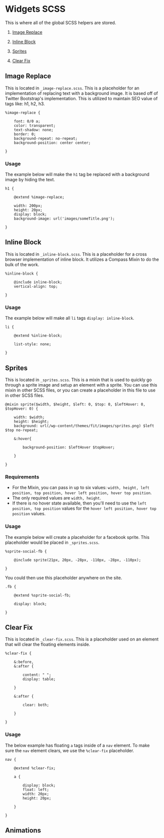 # Widgets SCSS

This is where all of the global SCSS helpers are stored.

  1. [Image Replace](#image-replace)

  2. [Inline Block](#inline-block)

  3. [Sprites](#sprites)

  4. [Clear Fix](#clear-fix)

## Image Replace

This is located in `_image-replace.scss`. This is a placeholder for an implementation of replacing text with a background image. It is based off of Twitter Bootstrap's implementation. This is utilized to maintain SEO value of tags like: h1, h2, h3.

```
%image-replace {

	font: 0/0 a;
	color: transparent;
	text-shadow: none;
	border: 0;
	background-repeat: no-repeat;
	background-position: center center;

}
```

### Usage

The example below will make the `h1` tag be replaced with a background image by hiding the text.

```
h1 {

	@extend %image-replace;

	width: 200px;
	height: 20px;
	display: block;
	background-image: url('images/someTitle.png');

}
```

## Inline Block

This is located in `_inline-block.scss`. This is a placeholder for a cross browser implementation of inline block. It utilizes a Compass Mixin to do the bulk of the work.

```
%inline-block {

	@include inline-block;
	vertical-align: top;

}
```

### Usage

The example below will make all `li` tags `display: inline-block`.

```
li {
	
	@extend %inline-block;

	list-style: none;

}
```

## Sprites

This is located in `_sprites.scss`. This is a mixin that is used to quickly go through a sprite image and setup an element with a sprite. You can use this mixin in other SCSS files, or you can create a placeholder in this file to use in other SCSS files.

```
@mixin sprite($width, $height, $left: 0, $top: 0, $leftHover: 0, $topHover: 0) {
	
	width: $width;
	height: $height;
	background: url(/wp-content/themes/fit/images/sprites.png) $left $top no-repeat;
	
	&:hover{
	
		background-position: $leftHover $topHover;
	
	}

}
```

### Requirements

  * For the Mixin, you can pass in up to six values: `width, height, left position, top position, hover left position, hover top position`.
  * The only required values are `width, height`.
  * If there is no hover state available, then you'll need to use the `left position, top position` values for the `hover left position, hover top position` values.


### Usage

The example below will create a placeholder for a facebook sprite. This placeholder would be placed in `_sprites.scss`.

```
%sprite-social-fb {

	@include sprite(21px, 20px, -28px, -110px, -28px, -110px);

}
```

You could then use this placeholder anywhere on the site.

```
.fb {
	
	@extend %sprite-social-fb;

	display: block;

}
```

## Clear Fix

This is located in `_clear-fix.scss`. This is a placeholder used on an element that will clear the floating elements inside.

```
%clear-fix {
	
	&:before,
	&:after {

		content: " ";
		display: table;
	
	}

	&:after {
	
		clear: both;
	
	}

}
```

### Usage

The below example has floating `a` tags inside of a `nav` element. To make sure the `nav` element clears, we use the `%clear-fix` placeholder.

```
nav {
	
	@extend %clear-fix;

	a {

		display: block;
		float: left;
		width: 20px;
		height: 20px;

	}

}
```

## Animations